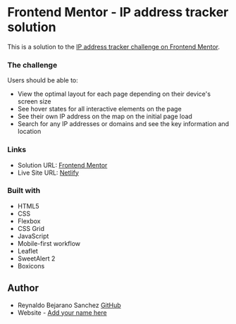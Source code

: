 # Frontend Mentor - IP address tracker solution

This is a solution to the [IP address tracker challenge on Frontend Mentor](https://www.frontendmentor.io/challenges/ip-address-tracker-I8-0yYAH0).


### The challenge

Users should be able to:

- View the optimal layout for each page depending on their device's screen size
- See hover states for all interactive elements on the page
- See their own IP address on the map on the initial page load
- Search for any IP addresses or domains and see the key information and location

### Links

- Solution URL: [Frontend Mentor](https://www.frontendmentor.io/solutions/this-is-a-solution-to-the-ip-address-tracker-challenge-HyB9W0ULc)
- Live Site URL: [Netlify](https://iptracker-site.netlify.app/)


### Built with

- HTML5
- CSS
- Flexbox
- CSS Grid
- JavaScript
- Mobile-first workflow
- Leaflet
- SweetAlert 2
- Boxicons


## Author
- Reynaldo Bejarano Sanchez [GitHub](https://github.com/reynaldo-bejarano?tab=repositories)
- Website - [Add your name here](https://www.your-site.com)

